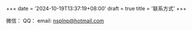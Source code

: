 +++
date = '2024-10-19T13:37:19+08:00'
draft = true
title = '联系方式'
+++

微信：
QQ：
email: nsplnp@hotmail.com